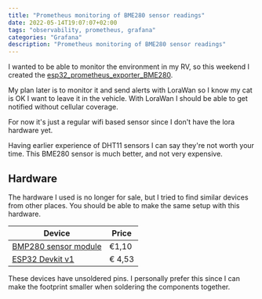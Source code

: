 ```yaml
---
title: "Prometheus monitoring of BME280 sensor readings"
date: 2022-05-14T19:07:07+02:00
tags: "observability, prometheus, grafana"
categories: "Grafana"
description: "Prometheus monitoring of BME280 sensor readings"
---
```


I wanted to be able to monitor the environment in my RV, so this weekend I created the [esp32_prometheus_exporter_BME280](https://github.com/silverfisk/esp32_prometheus_exporter_BME280).

My plan later is to monitor it and send alerts with LoraWan so I know my cat is OK I want to leave it in the vehicle. With LoraWan I should be able to get notified without cellular coverage.

For now it's just a regular wifi based sensor since I don't have the lora hardware yet.

Having earlier experience of DHT11 sensors I can say they're not worth your time. This BME280 sensor is much better, and not very expensive. 

## Hardware

The hardware I used is no longer for sale, but I tried to find similar devices from other places. You should be able to make the same setup with this hardware.

| Device | Price |
|--| -- |
| [BMP280 sensor module](https://www.aliexpress.com/item/32784210368.html?spm=a2g0o.productlist.0.0.65802e97vsRnc2&algo_pvid=a7d4a0c5-bb64-41e4-93d0-a5443a1b649d&algo_exp_id=a7d4a0c5-bb64-41e4-93d0-a5443a1b649d-5&pdp_ext_f=%7B%22sku_id%22%3A%2267085122438%22%7D&pdp_npi=2%40dis%21SEK%21%2111.75%21%21%21%21%21%402100bddb16525579776323038e881a%2167085122438%21sea) | €1,10 |
| [ESP32 Devkit v1](https://www.aliexpress.com/item/32847027609.html?spm=a2g0o.store_pc_groupList.8148356.27.37cf63a5G1T0ex&pdp_npi=2%40dis%21EUR%21%E2%82%AC%204%2C75%21%E2%82%AC%204%2C52%21%21%21%21%21%402100bdcf16525584039303986ee56b%21%21sh) | € 4,53 |

These devices have unsoldered pins. I personally prefer this since I can make the footprint smaller when soldering the components together.